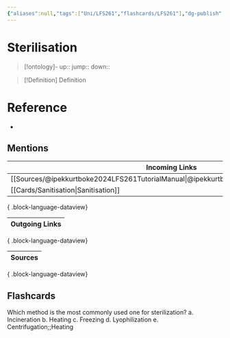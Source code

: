```yaml
---
{"aliases":null,"tags":["Uni/LFS261","flashcards/LFS261"],"dg-publish":true,"permalink":"/cards/sterilisation/","dgPassFrontmatter":true}
---
```


# Sterilisation

> [!ontology]-
> up:: 
> jump:: 
> down:: 

> [!Definition] Definition
> 

# Reference
- 

## Mentions
| Incoming Links                                                                              |
| ------------------------------------------------------------------------------------------- |
| [[Sources/@ipekkurtboke2024LFS261TutorialManual\|@ipekkurtboke2024LFS261TutorialManual]] |
| [[Cards/Sanitisation\|Sanitisation]]                                                     |

{ .block-language-dataview}

| Outgoing Links |
| -------------- |

{ .block-language-dataview}

| Sources |
| ------- |

{ .block-language-dataview}

## Flashcards 

Which method is the most commonly used one for sterilization? a. Incineration b. Heating c. Freezing d. Lyophilization e. Centrifugation;;Heating